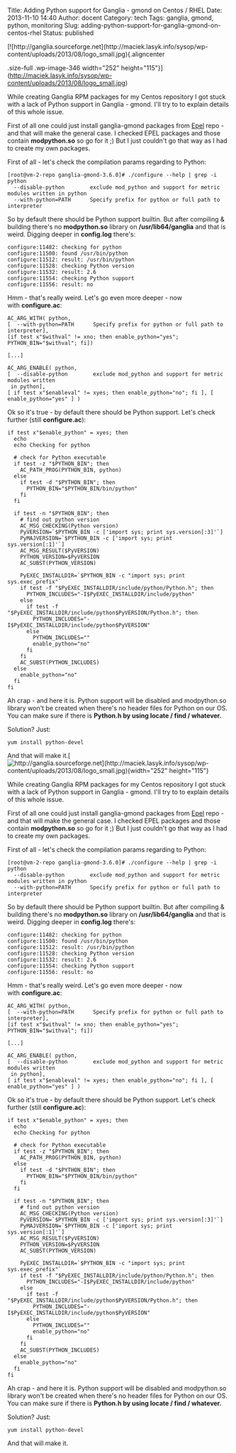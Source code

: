 Title: Adding Python support for Ganglia - gmond on Centos / RHEL
Date: 2013-11-10 14:40
Author: docent
Category: tech
Tags: ganglia, gmond, python, monitoring
Slug: adding-python-support-for-ganglia-gmond-on-centos-rhel
Status: published

<!--:en-->[![http://ganglia.sourceforge.net](http://maciek.lasyk.info/sysop/wp-content/uploads/2013/08/logo_small.jpg){.aligncenter
.size-full .wp-image-346 width="252"
height="115"}](http://maciek.lasyk.info/sysop/wp-content/uploads/2013/08/logo_small.jpg)

While creating Ganglia RPM packages for my Centos repository I got stuck
with a lack of Python support in Ganglia - gmond. I'll try to to explain
details of this whole issue.

First of all one could just install ganglia-gmond packages from
[Epel](https://fedoraproject.org/wiki/EPEL) repo - and that will make
the general case. I checked EPEL packages and those contain
**modpython.so** so go for it ;) But I just couldn't go that way as I
had to create my own packages.

First of all - let's check the compilation params regarding to Python:

``` {.lang:default .decode:true}
[root@vm-2-repo ganglia-gmond-3.6.0]# ./configure --help | grep -i python
  --disable-python        exclude mod_python and support for metric modules written in python
  --with-python=PATH      Specify prefix for python or full path to interpreter
```

So by default there should be Python support builtin. But after
compiling & building there's no **modpython.so** library
on **/usr/lib64/ganglia** and that is weird. Digging deeper
in **config.log** there's:

``` {.lang:default .decode:true}
configure:11482: checking for python
configure:11500: found /usr/bin/python
configure:11512: result: /usr/bin/python
configure:11528: checking Python version
configure:11532: result: 2.6
configure:11554: checking Python support
configure:11556: result: no
```

Hmm - that's really weird. Let's go even more deeper - now
with **configure.ac**:

``` {.lang:default .decode:true}
AC_ARG_WITH( python,
[  --with-python=PATH      Specify prefix for python or full path to interpreter],
[if test x"$withval" != xno; then enable_python="yes"; PYTHON_BIN="$withval"; fi])

[...]

AC_ARG_ENABLE( python,
[  --disable-python        exclude mod_python and support for metric modules written
 in python],
[ if test x"$enableval" != xyes; then enable_python="no"; fi ], [ enable_python="yes" ] )
```

Ok so it's true - by default there should be Python support. Let's check
further (still **configure.ac**):

``` {.lang:default .decode:true}
if test x"$enable_python" = xyes; then
  echo
  echo Checking for python

  # check for Python executable
  if test -z "$PYTHON_BIN"; then
    AC_PATH_PROG(PYTHON_BIN, python)
  else
    if test -d "$PYTHON_BIN"; then
      PYTHON_BIN="$PYTHON_BIN/bin/python"
    fi
  fi

  if test -n "$PYTHON_BIN"; then
    # find out python version
    AC_MSG_CHECKING(Python version)
    PyVERSION=`$PYTHON_BIN -c ['import sys; print sys.version[:3]'`]
    PyMAJVERSION=`$PYTHON_BIN -c ['import sys; print sys.version[:1]'`]
    AC_MSG_RESULT($PyVERSION)
    PYTHON_VERSION=$PyVERSION
    AC_SUBST(PYTHON_VERSION)

    PyEXEC_INSTALLDIR=`$PYTHON_BIN -c "import sys; print sys.exec_prefix"`
    if test -f "$PyEXEC_INSTALLDIR/include/python/Python.h"; then
      PYTHON_INCLUDES="-I$PyEXEC_INSTALLDIR/include/python"
    else
      if test -f "$PyEXEC_INSTALLDIR/include/python$PyVERSION/Python.h"; then
        PYTHON_INCLUDES="-I$PyEXEC_INSTALLDIR/include/python$PyVERSION"
      else
        PYTHON_INCLUDES=""
        enable_python="no"
      fi
    fi
    AC_SUBST(PYTHON_INCLUDES)
  else
    enable_python="no"
  fi
fi
```

Ah crap - and here it is. Python support will be disabled and
modpython.so library won't be created when there's no header files for
Python on our OS. You can make sure if there is **Python.h by using
locate / find / whatever.**

Solution? Just:

``` {.lang:default .decode:true}
yum install python-devel
```

And that will make
it.<!--:--><!--:pl-->[![http://ganglia.sourceforge.net](http://maciek.lasyk.info/sysop/wp-content/uploads/2013/08/logo_small.jpg){width="252"
height="115"}](http://maciek.lasyk.info/sysop/wp-content/uploads/2013/08/logo_small.jpg)

While creating Ganglia RPM packages for my Centos repository I got stuck
with a lack of Python support in Ganglia - gmond. I'll try to to explain
details of this whole issue.

First of all one could just install ganglia-gmond packages
from [Epel](https://fedoraproject.org/wiki/EPEL) repo - and that will
make the general case. I checked EPEL packages and those
contain **modpython.so** so go for it ;) But I just couldn't go that way
as I had to create my own packages.

First of all - let's check the compilation params regarding to Python:

    [root@vm-2-repo ganglia-gmond-3.6.0]# ./configure --help | grep -i python
      --disable-python        exclude mod_python and support for metric modules written in python
      --with-python=PATH      Specify prefix for python or full path to interpreter

So by default there should be Python support builtin. But after
compiling & building there's no **modpython.so** library
on **/usr/lib64/ganglia** and that is weird. Digging deeper
in **config.log** there's:

    configure:11482: checking for python
    configure:11500: found /usr/bin/python
    configure:11512: result: /usr/bin/python
    configure:11528: checking Python version
    configure:11532: result: 2.6
    configure:11554: checking Python support
    configure:11556: result: no

Hmm - that's really weird. Let's go even more deeper - now
with **configure.ac**:

    AC_ARG_WITH( python,
    [  --with-python=PATH      Specify prefix for python or full path to interpreter],
    [if test x"$withval" != xno; then enable_python="yes"; PYTHON_BIN="$withval"; fi])

    [...]

    AC_ARG_ENABLE( python,
    [  --disable-python        exclude mod_python and support for metric modules written
     in python],
    [ if test x"$enableval" != xyes; then enable_python="no"; fi ], [ enable_python="yes" ] )

Ok so it's true - by default there should be Python support. Let's check
further (still **configure.ac**):

    if test x"$enable_python" = xyes; then
      echo
      echo Checking for python

      # check for Python executable
      if test -z "$PYTHON_BIN"; then
        AC_PATH_PROG(PYTHON_BIN, python)
      else
        if test -d "$PYTHON_BIN"; then
          PYTHON_BIN="$PYTHON_BIN/bin/python"
        fi
      fi

      if test -n "$PYTHON_BIN"; then
        # find out python version
        AC_MSG_CHECKING(Python version)
        PyVERSION=`$PYTHON_BIN -c ['import sys; print sys.version[:3]'`]
        PyMAJVERSION=`$PYTHON_BIN -c ['import sys; print sys.version[:1]'`]
        AC_MSG_RESULT($PyVERSION)
        PYTHON_VERSION=$PyVERSION
        AC_SUBST(PYTHON_VERSION)

        PyEXEC_INSTALLDIR=`$PYTHON_BIN -c "import sys; print sys.exec_prefix"`
        if test -f "$PyEXEC_INSTALLDIR/include/python/Python.h"; then
          PYTHON_INCLUDES="-I$PyEXEC_INSTALLDIR/include/python"
        else
          if test -f "$PyEXEC_INSTALLDIR/include/python$PyVERSION/Python.h"; then
            PYTHON_INCLUDES="-I$PyEXEC_INSTALLDIR/include/python$PyVERSION"
          else
            PYTHON_INCLUDES=""
            enable_python="no"
          fi
        fi
        AC_SUBST(PYTHON_INCLUDES)
      else
        enable_python="no"
      fi
    fi

Ah crap - and here it is. Python support will be disabled and
modpython.so library won't be created when there's no header files for
Python on our OS. You can make sure if there is **Python.h by using
locate / find / whatever.**

Solution? Just:

    yum install python-devel

And that will make it.<!--:-->
